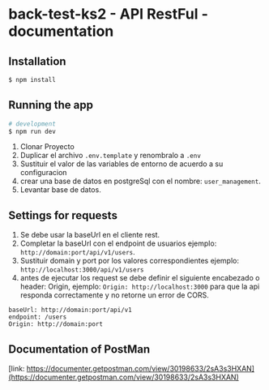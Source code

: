 # back-test-ks2 - API RestFul - documentation

## Installation

```bash
$ npm install
```

## Running the app

```bash
# development
$ npm run dev

```

1. Clonar Proyecto
2. Duplicar el archivo ```.env.template``` y renombralo a ```.env```
3. Sustituir el valor de las variables de entorno de acuerdo a su configuracion
4. crear una base de datos en postgreSql con el nombre: ```user_management```.
5. Levantar base de datos.

## Settings for requests

1. Se debe usar la baseUrl en el cliente rest.
2. Completar la baseUrl con el endpoint de usuarios ejemplo: ```http://domain:port/api/v1/users```.
3. Sustituir domain y port por los valores correspondientes ejemplo: ```http://localhost:3000/api/v1/users```
4. antes de ejecutar los request se debe definir el siguiente encabezado o header: Origin, ejemplo: ```Origin: http://localhost:3000``` para que la api responda correctamente y no retorne un error de CORS.

```
baseUrl: http://domain:port/api/v1
endpoint: /users
Origin: http://domain:port
```

## Documentation of PostMan

[link: https://documenter.getpostman.com/view/30198633/2sA3s3HXAN](https://documenter.getpostman.com/view/30198633/2sA3s3HXAN)
